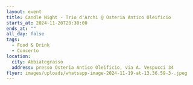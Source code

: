```yaml
---
layout: event
title: Candle Night - Trio d'Archi @ Osteria Antico Oleificio
starts_at: 2024-11-20T20:30:00
ends_at: ""
all_day: false
tags:
  - Food & Drink
  - Concerto
location:
  city: Abbiategrasso
  address: presso Osteria Antico Oleificio, via A. Vespucci 34
flyer: images/uploads/whatsapp-image-2024-11-19-at-13.36.59-3-.jpeg
---
```


